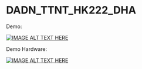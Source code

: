 ﻿# DADN_TTNT_HK222_DHA
Demo:

[![IMAGE ALT TEXT HERE](https://img.youtube.com/vi/AUWZY5k5QEA/0.jpg)](https://www.youtube.com/watch?v=AUWZY5k5QEA)

Demo Hardware:

[![IMAGE ALT TEXT HERE](https://img.youtube.com/vi/bfv7V6kZoIo/0.jpg)](https://www.youtube.com/watch?v=bfv7V6kZoIo)

